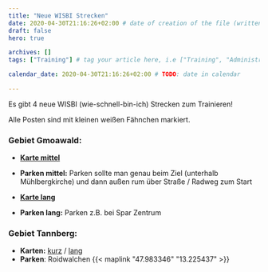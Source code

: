 ```yaml
---
title: "Neue WISBI Strecken"
date: 2020-04-30T21:16:26+02:00 # date of creation of the file (written)
draft: false
hero: true

archives: []
tags: ["Training"] # tag your article here, i.e ["Training", "Administratives"]

calendar_date: 2020-04-30T21:16:26+02:00 # TODO: date in calendar

---
```


Es gibt 4 neue WISBI (wie-schnell-bin-ich) Strecken zum Trainieren!

<!--more-->

Alle Posten sind mit kleinen weißen Fähnchen markiert.

### Gebiet Gmoawald:

+ **[Karte mittel](./WISBI_Gmoawald_mittel.pdf)**
+ **Parken mittel:** Parken sollte man genau beim Ziel (unterhalb Mühlbergkirche) und dann außen rum über Straße / Radweg zum Start
   
+ **[Karte lang](./WISBI_Gmoawald_lang.pdf)**
+ **Parken lang:** Parken z.B. bei Spar Zentrum

### Gebiet Tannberg:
+ **Karten:** [kurz](./WISBI_Tannberg_kurz.pdf) / [lang](./WISBI_Tannberg_lang.pdf)
+ **Parken**: Roidwalchen {{< maplink "47.983346" "13.225437" >}}

